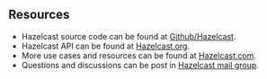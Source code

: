
## Resources


-	Hazelcast source code can be found at [Github/Hazelcast](https://github.com/hazelcast/hazelcast).
-	Hazelcast API can be found at [Hazelcast.org](http://www.hazelcast.org/docs/latest/javadoc/).
-	More use cases and resources can be found at [Hazelcast.com](http://www.hazelcast.com).
-	Questions and discussions can be post in [Hazelcast mail group](https://groups.google.com/forum/#!forum/hazelcast).


